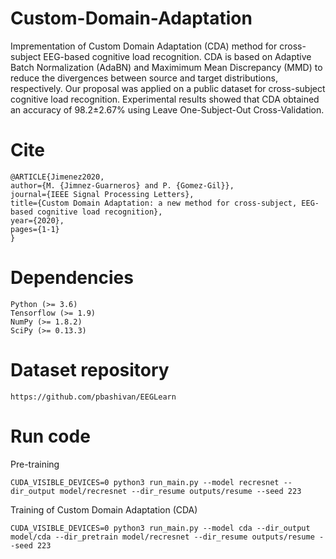 # Custom-Domain-Adaptation
Imprementation of Custom Domain Adaptation (CDA) method for cross-subject EEG-based cognitive load recognition. CDA is based on Adaptive Batch Normalization (AdaBN) and Maximimum Mean Discrepancy (MMD) to reduce the divergences between source and target distributions, respectively. Our proposal was applied on a public dataset for cross-subject cognitive load recognition. Experimental results showed that CDA obtained an accuracy of 98.2±2.67% using Leave One-Subject-Out Cross-Validation.

# Cite

	@ARTICLE{Jimenez2020,  
	author={M. {Jimnez-Guarneros} and P. {Gomez-Gil}},
	journal={IEEE Signal Processing Letters},
	title={Custom Domain Adaptation: a new method for cross-subject, EEG-based cognitive load recognition},
	year={2020},
	pages={1-1}
	}

# Dependencies
	
	Python (>= 3.6)
	Tensorflow (>= 1.9)
	NumPy (>= 1.8.2)
	SciPy (>= 0.13.3)

# Dataset repository
	
	https://github.com/pbashivan/EEGLearn

# Run code

Pre-training

	CUDA_VISIBLE_DEVICES=0 python3 run_main.py --model recresnet --dir_output model/recresnet --dir_resume outputs/resume --seed 223

Training of Custom Domain Adaptation (CDA)

	CUDA_VISIBLE_DEVICES=0 python3 run_main.py --model cda --dir_output model/cda --dir_pretrain model/recresnet --dir_resume outputs/resume --seed 223

